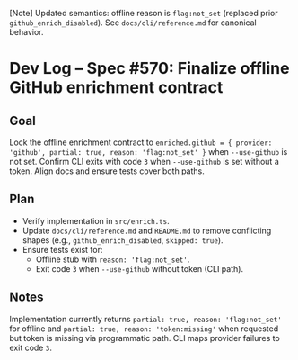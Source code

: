 [Note] Updated semantics: offline reason is `flag:not_set` (replaced prior `github_enrich_disabled`). See `docs/cli/reference.md` for canonical behavior.

# Dev Log – Spec #570: Finalize offline GitHub enrichment contract

## Goal

Lock the offline enrichment contract to `enriched.github = { provider: 'github', partial: true, reason: 'flag:not_set' }` when `--use-github` is not set. Confirm CLI exits with code `3` when `--use-github` is set without a token. Align docs and ensure tests cover both paths.

## Plan

- Verify implementation in `src/enrich.ts`.
- Update `docs/cli/reference.md` and `README.md` to remove conflicting shapes (e.g., `github_enrich_disabled`, `skipped: true`).
- Ensure tests exist for:
  - Offline stub with `reason: 'flag:not_set'`.
  - Exit code `3` when `--use-github` without token (CLI path).

## Notes

Implementation currently returns `partial: true, reason: 'flag:not_set'` for offline and `partial: true, reason: 'token:missing'` when requested but token is missing via programmatic path. CLI maps provider failures to exit code `3`.

